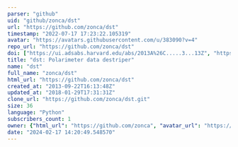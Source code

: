 ```yaml
---
parser: "github"
uid: "github/zonca/dst"
url: "https://github.com/zonca/dst"
timestamp: "2022-07-17 17:23:22.105319"
avatar: "https://avatars.githubusercontent.com/u/383090?v=4"
repo_url: "https://github.com/zonca/dst"
doi: ["https://ui.adsabs.harvard.edu/abs/2013A%26C.....3...13Z", "https://ui.adsabs.harvard.edu/abs/2015ascl.soft01004Z/abstract"]
title: "dst: Polarimeter data destriper"
name: "dst"
full_name: "zonca/dst"
html_url: "https://github.com/zonca/dst"
created_at: "2013-09-22T16:13:48Z"
updated_at: "2018-01-29T17:31:31Z"
clone_url: "https://github.com/zonca/dst.git"
size: 36
language: "Python"
subscribers_count: 1
owner: {"html_url": "https://github.com/zonca", "avatar_url": "https://avatars.githubusercontent.com/u/383090?v=4", "login": "zonca", "type": "User"}
date: "2024-02-17 14:20:49.548570"
---
```

